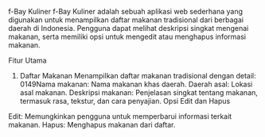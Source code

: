 f-Bay Kuliner
f-Bay Kuliner adalah sebuah aplikasi web sederhana yang digunakan untuk menampilkan daftar makanan tradisional dari berbagai daerah di Indonesia. Pengguna dapat melihat deskripsi singkat mengenai makanan, serta memiliki opsi untuk mengedit atau menghapus informasi makanan.

Fitur Utama
1. Daftar Makanan
   Menampilkan daftar makanan tradisional dengan detail:
   0149Nama makanan: Nama makanan khas daerah.
Daerah asal: Lokasi asal makanan.
Deskripsi makanan: Penjelasan singkat tentang makanan, termasuk rasa, tekstur, dan cara penyajian.
Opsi Edit dan Hapus

Edit: Memungkinkan pengguna untuk memperbarui informasi terkait makanan.
Hapus: Menghapus makanan dari daftar.
